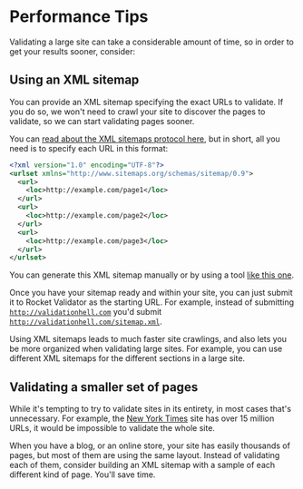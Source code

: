# Performance Tips

Validating a large site can take a considerable amount of time, so in order to get your results sooner, consider:

## Using an XML sitemap

You can provide an XML sitemap specifying the exact URLs to validate. If you do so, we won't need to crawl your site to discover the pages to validate, so we can start validating pages sooner.

You can [read about the XML sitemaps protocol here](http://www.sitemaps.org/protocol.html), but in short, all you need is to specify each URL in this format:

```xml
<?xml version="1.0" encoding="UTF-8"?>
<urlset xmlns="http://www.sitemaps.org/schemas/sitemap/0.9">
  <url>
    <loc>http://example.com/page1</loc>
  </url>
  <url>
    <loc>http://example.com/page2</loc>
  </url>
  <url>
    <loc>http://example.com/page3</loc>
  </url>
</urlset>
```

You can generate this XML sitemap manually or by using a tool [like this one](https://www.xml-sitemaps.com/).

Once you have your sitemap ready and within your site, you can just submit it to Rocket Validator as the starting URL. For example, instead of submitting <code>http://validationhell.com</code> you'd submit <code>http://validationhell.com/sitemap.xml</code>.

Using XML sitemaps leads to much faster site crawlings, and also lets you be more organized when validating large sites. For example, you can use different XML sitemaps for the different sections in a large site.

## Validating a smaller set of pages

While it's tempting to try to validate sites in its entirety, in most cases that's unnecessary. For example, the [New York Times](https://www.google.com/?q=site:nytimes.com) site has over 15 million URLs, it would be impossible to validate the whole site.

When you have a blog, or an online store, your site has easily thousands of pages, but most of them are using the same layout. Instead of validating each of them, consider building an XML sitemap with a sample of each different kind of page. You'll save time.
